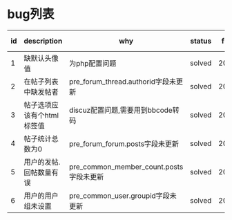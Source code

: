 # bug列表
id|description|why|status|find date|solved date
--|--|--|--|--|--
1|缺默认头像值|为php配置问题|solved|2018/7/11|
2|在帖子列表中缺发帖者|pre_forum_thread.authorid字段未更新|solved|2018/7/11|2018/7/12
3|帖子选项应该有个html标签值|discuz配置问题,需要用到bbcode转码|solved|2018/7/11|2018/7/14
4|帖子统计总数为0|pre_forum_forum.posts字段未更新|solved|2018/7/11|2018/7/12
5|用户的发帖. 回帖数量有误|pre_common_member_count.posts字段未更新|solved|2018/7/11|2018/7/12
6|用户的用户组未设置|pre_common_user.groupid字段未更新|solved|2018/7/11|2018/7/12
